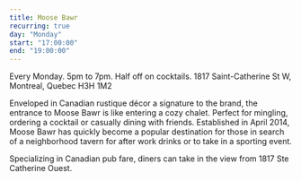 ```yaml
---
title: Moose Bawr
recurring: true
day: "Monday"
start: "17:00:00"
end: "19:00:00"
---
```


Every Monday. 5pm to 7pm. Half off on cocktails.
1817 Saint-Catherine St W, Montreal, Quebec H3H 1M2

<!-- more -->

Enveloped in Canadian rustique décor a signature to the brand, the
entrance to Moose Bawr is like entering a cozy chalet. Perfect for
mingling, ordering a cocktail or casually dining with friends. Established
in April 2014, Moose Bawr has quickly become a popular destination for
those in search of a neighborhood tavern for after work drinks or to take
in a sporting event. 

Specializing in Canadian pub fare, diners can take
in the view from 1817 Ste Catherine Ouest.
